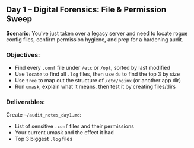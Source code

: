 ## Day 1 – Digital Forensics: File & Permission Sweep
**Scenario**: You've just taken over a legacy server and need to locate rogue config files, confirm permission hygiene, and prep for a hardening audit.

### Objectives:
- Find every `.conf` file under `/etc` or `/opt`, sorted by last modified
- Use `locate` to find all `.log` files, then use `du` to find the top 3 by size
- Use `tree` to map out the structure of `/etc/nginx` (or another app dir)
- Run `umask`, explain what it means, then test it by creating files/dirs

### Deliverables:
Create `~/audit_notes_day1.md`:
- List of sensitive `.conf` files and their permissions
- Your current umask and the effect it had
- Top 3 biggest `.log` files
